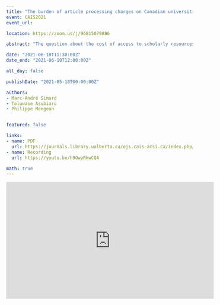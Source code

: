 ```yaml
---
title: "The burden of article processing charges on Canadian universities"
event: CAIS2021
event_url:

location: https://zoom.us/j/96815079086

abstract: "The question about the cost of access to scholarly resources is usually answered by focusing on subscription cost. This study highlights the article processing charges (APCs) paid by Canada’s research institution as an additional scholarly resource. Unpaywall database was queried with the DOIs of CARL member universities’ publication indexed in the Web of Science. We find that while Open Access should in principle reduce the cost of access to scholarly literature, we are rather in a situation where both the cost of access and the cost of publishing are increasing simultaneously."

date: "2021-06-10T11:30:00Z"
date_end: "2021-06-10T12:00:00Z"

all_day: false

publishDate: "2021-05-18T00:00:00Z"

authors:
- Marc-André Simard
- Toluwase Asubiaro
- Philippe Mongeon


featured: false

links:
- name: PDF
  url: https://journals.library.ualberta.ca/ojs.cais-acsi.ca/index.php/cais-asci/article/view/1224/1026
- name: Recording
  url: https://youtu.be/h9OwpRkwCQA

math: true
---
```


<iframe width="560" height="315" src="https://www.youtube.com/embed/h9OwpRkwCQA" title="YouTube video player" frameborder="0" allow="accelerometer; autoplay; clipboard-write; encrypted-media; gyroscope; picture-in-picture" allowfullscreen></iframe>